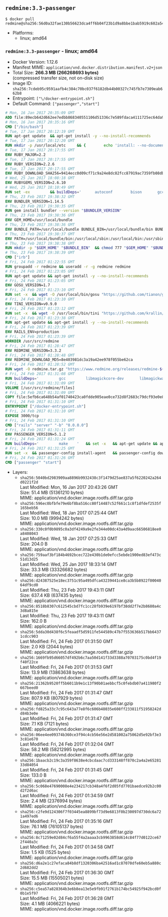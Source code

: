 ## `redmine:3.3-passenger`

```console
$ docker pull redmine@sha256:56d0a32fae130b56623dca4ff6b04f23b1d9a8bbe1bab5919c602a54e6fb81fe
```

-	Platforms:
	-	linux; amd64

### `redmine:3.3-passenger` - linux; amd64

-	Docker Version: 1.12.6
-	Manifest MIME: `application/vnd.docker.distribution.manifest.v2+json`
-	Total Size: **266.3 MB (266268693 bytes)**  
	(compressed transfer size, not on-disk size)
-	Image ID: `sha256:7cdeb95c9591aafb4c384c70bc037f6182db44b00327c745fb7e7309eab662b8`
-	Entrypoint: `["\/docker-entrypoint.sh"]`
-	Default Command: `["passenger","start"]`

```dockerfile
# Mon, 16 Jan 2017 20:35:09 GMT
ADD file:89ecb642d662ee7edbb868340551106d51336c7e589fdaca4111725ec64da957 in / 
# Mon, 16 Jan 2017 20:35:16 GMT
CMD ["/bin/bash"]
# Tue, 17 Jan 2017 20:12:19 GMT
RUN apt-get update 	&& apt-get install -y --no-install-recommends 		bzip2 		ca-certificates 		libffi-dev 		libgdbm3 		libssl-dev 		libyaml-dev 		procps 		zlib1g-dev 	&& rm -rf /var/lib/apt/lists/*
# Tue, 17 Jan 2017 20:12:20 GMT
RUN mkdir -p /usr/local/etc 	&& { 		echo 'install: --no-document'; 		echo 'update: --no-document'; 	} >> /usr/local/etc/gemrc
# Tue, 17 Jan 2017 20:17:55 GMT
ENV RUBY_MAJOR=2.2
# Tue, 17 Jan 2017 20:17:55 GMT
ENV RUBY_VERSION=2.2.6
# Tue, 17 Jan 2017 20:17:55 GMT
ENV RUBY_DOWNLOAD_SHA256=9414ecc0d09cf71c9a24e8dc82fcc87919ac7359fb08db2791d6c32bfd157339
# Wed, 25 Jan 2017 18:08:18 GMT
ENV RUBYGEMS_VERSION=2.6.10
# Wed, 25 Jan 2017 18:10:49 GMT
RUN set -ex 		&& buildDeps=' 		autoconf 		bison 		gcc 		libbz2-dev 		libgdbm-dev 		libglib2.0-dev 		libncurses-dev 		libreadline-dev 		libxml2-dev 		libxslt-dev 		make 		ruby 		wget 		xz-utils 	' 	&& apt-get update 	&& apt-get install -y --no-install-recommends $buildDeps 	&& rm -rf /var/lib/apt/lists/* 		&& wget -O ruby.tar.xz "https://cache.ruby-lang.org/pub/ruby/${RUBY_MAJOR%-rc}/ruby-$RUBY_VERSION.tar.xz" 	&& echo "$RUBY_DOWNLOAD_SHA256 *ruby.tar.xz" | sha256sum -c - 		&& mkdir -p /usr/src/ruby 	&& tar -xJf ruby.tar.xz -C /usr/src/ruby --strip-components=1 	&& rm ruby.tar.xz 		&& cd /usr/src/ruby 		&& { 		echo '#define ENABLE_PATH_CHECK 0'; 		echo; 		cat file.c; 	} > file.c.new 	&& mv file.c.new file.c 		&& autoconf 	&& ./configure --disable-install-doc --enable-shared 	&& make -j"$(nproc)" 	&& make install 		&& apt-get purge -y --auto-remove $buildDeps 	&& cd / 	&& rm -r /usr/src/ruby 		&& gem update --system "$RUBYGEMS_VERSION"
# Thu, 23 Feb 2017 19:38:32 GMT
ENV BUNDLER_VERSION=1.14.5
# Thu, 23 Feb 2017 19:38:35 GMT
RUN gem install bundler --version "$BUNDLER_VERSION"
# Thu, 23 Feb 2017 19:38:36 GMT
ENV GEM_HOME=/usr/local/bundle
# Thu, 23 Feb 2017 19:38:36 GMT
ENV BUNDLE_PATH=/usr/local/bundle BUNDLE_BIN=/usr/local/bundle/bin BUNDLE_SILENCE_ROOT_WARNING=1 BUNDLE_APP_CONFIG=/usr/local/bundle
# Thu, 23 Feb 2017 19:38:37 GMT
ENV PATH=/usr/local/bundle/bin:/usr/local/sbin:/usr/local/bin:/usr/sbin:/usr/bin:/sbin:/bin
# Thu, 23 Feb 2017 19:38:38 GMT
RUN mkdir -p "$GEM_HOME" "$BUNDLE_BIN" 	&& chmod 777 "$GEM_HOME" "$BUNDLE_BIN"
# Thu, 23 Feb 2017 19:38:39 GMT
CMD ["irb"]
# Fri, 24 Feb 2017 01:22:55 GMT
RUN groupadd -r redmine && useradd -r -g redmine redmine
# Fri, 24 Feb 2017 01:23:05 GMT
RUN apt-get update && apt-get install -y --no-install-recommends 		ca-certificates 		wget 	&& rm -rf /var/lib/apt/lists/*
# Fri, 24 Feb 2017 01:23:05 GMT
ENV GOSU_VERSION=1.7
# Fri, 24 Feb 2017 01:23:10 GMT
RUN set -x 	&& wget -O /usr/local/bin/gosu "https://github.com/tianon/gosu/releases/download/$GOSU_VERSION/gosu-$(dpkg --print-architecture)" 	&& wget -O /usr/local/bin/gosu.asc "https://github.com/tianon/gosu/releases/download/$GOSU_VERSION/gosu-$(dpkg --print-architecture).asc" 	&& export GNUPGHOME="$(mktemp -d)" 	&& gpg --keyserver ha.pool.sks-keyservers.net --recv-keys B42F6819007F00F88E364FD4036A9C25BF357DD4 	&& gpg --batch --verify /usr/local/bin/gosu.asc /usr/local/bin/gosu 	&& rm -r "$GNUPGHOME" /usr/local/bin/gosu.asc 	&& chmod +x /usr/local/bin/gosu 	&& gosu nobody true
# Fri, 24 Feb 2017 01:23:10 GMT
ENV TINI_VERSION=v0.9.0
# Fri, 24 Feb 2017 01:23:12 GMT
RUN set -x 	&& wget -O /usr/local/bin/tini "https://github.com/krallin/tini/releases/download/$TINI_VERSION/tini" 	&& wget -O /usr/local/bin/tini.asc "https://github.com/krallin/tini/releases/download/$TINI_VERSION/tini.asc" 	&& export GNUPGHOME="$(mktemp -d)" 	&& gpg --keyserver ha.pool.sks-keyservers.net --recv-keys 6380DC428747F6C393FEACA59A84159D7001A4E5 	&& gpg --batch --verify /usr/local/bin/tini.asc /usr/local/bin/tini 	&& rm -r "$GNUPGHOME" /usr/local/bin/tini.asc 	&& chmod +x /usr/local/bin/tini 	&& tini -h
# Fri, 24 Feb 2017 01:23:38 GMT
RUN apt-get update && apt-get install -y --no-install-recommends 		imagemagick 		libmysqlclient18 		libpq5 		libsqlite3-0 				bzr 		git 		mercurial 		openssh-client 		subversion 	&& rm -rf /var/lib/apt/lists/*
# Fri, 24 Feb 2017 01:23:39 GMT
ENV RAILS_ENV=production
# Fri, 24 Feb 2017 01:23:39 GMT
WORKDIR /usr/src/redmine
# Fri, 24 Feb 2017 01:28:47 GMT
ENV REDMINE_VERSION=3.3.2
# Fri, 24 Feb 2017 01:28:48 GMT
ENV REDMINE_DOWNLOAD_MD5=8e403981dc3a19a42ee978f055be62ca
# Fri, 24 Feb 2017 01:28:52 GMT
RUN wget -O redmine.tar.gz "https://www.redmine.org/releases/redmine-${REDMINE_VERSION}.tar.gz" 	&& echo "$REDMINE_DOWNLOAD_MD5 redmine.tar.gz" | md5sum -c - 	&& tar -xvf redmine.tar.gz --strip-components=1 	&& rm redmine.tar.gz files/delete.me log/delete.me 	&& mkdir -p tmp/pdf public/plugin_assets 	&& chown -R redmine:redmine ./
# Fri, 24 Feb 2017 01:31:08 GMT
RUN buildDeps=' 		gcc 		libmagickcore-dev 		libmagickwand-dev 		libmysqlclient-dev 		libpq-dev 		libsqlite3-dev 		make 		patch 	' 	&& set -ex 	&& apt-get update && apt-get install -y $buildDeps --no-install-recommends 	&& rm -rf /var/lib/apt/lists/* 	&& bundle install --without development test 	&& for adapter in mysql2 postgresql sqlite3; do 		echo "$RAILS_ENV:" > ./config/database.yml; 		echo "  adapter: $adapter" >> ./config/database.yml; 		bundle install --without development test; 	done 	&& rm ./config/database.yml 	&& apt-get purge -y --auto-remove $buildDeps
# Fri, 24 Feb 2017 01:31:09 GMT
VOLUME [/usr/src/redmine/files]
# Fri, 24 Feb 2017 01:31:09 GMT
COPY file:5efb6ca648b54af01740423ca0fdde905eae0ce732d8f2683c79dcf93e0e86c5 in / 
# Fri, 24 Feb 2017 01:31:10 GMT
ENTRYPOINT ["/docker-entrypoint.sh"]
# Fri, 24 Feb 2017 01:31:10 GMT
EXPOSE 3000/tcp
# Fri, 24 Feb 2017 01:31:10 GMT
CMD ["rails" "server" "-b" "0.0.0.0"]
# Fri, 24 Feb 2017 01:31:11 GMT
ENV PASSENGER_VERSION=5.1.2
# Fri, 24 Feb 2017 01:31:24 GMT
RUN buildDeps=' 		make 	' 	&& set -x 	&& apt-get update && apt-get install -y --no-install-recommends $buildDeps && rm -rf /var/lib/apt/lists/* 	&& gem install passenger --version "$PASSENGER_VERSION" 	&& apt-get purge -y --auto-remove $buildDeps
# Fri, 24 Feb 2017 01:31:25 GMT
RUN set -x 	&& passenger-config install-agent 	&& passenger-config download-nginx-engine
# Fri, 24 Feb 2017 01:31:26 GMT
CMD ["passenger" "start"]
```

-	Layers:
	-	`sha256:5040bd2983909aa8896b9932438c3f1479d25ae837a5f6220242a264d0221f2d`  
		Last Modified: Mon, 16 Jan 2017 20:43:26 GMT  
		Size: 51.4 MB (51361210 bytes)  
		MIME: application/vnd.docker.image.rootfs.diff.tar.gzip
	-	`sha256:596ec0bfbfe79e6bf8ba516cc80f14487c52f661c1c8f1dfdef2535f165beb56`  
		Last Modified: Wed, 18 Jan 2017 07:25:44 GMT  
		Size: 10.0 MB (9994242 bytes)  
		MIME: application/vnd.docker.image.rootfs.diff.tar.gzip
	-	`sha256:330c0f0b9895c0a3df4249a9e2fe344e00dc43a4d9aac66506818ee0a8408043`  
		Last Modified: Wed, 18 Jan 2017 07:25:33 GMT  
		Size: 204.0 B  
		MIME: application/vnd.docker.image.rootfs.diff.tar.gzip
	-	`sha256:759aaf3bf184b4692bcec722e430b1de0efcc5ebde1900ed83ef473c51d13d25`  
		Last Modified: Wed, 25 Jan 2017 18:33:14 GMT  
		Size: 33.3 MB (33326682 bytes)  
		MIME: application/vnd.docker.image.rootfs.diff.tar.gzip
	-	`sha256:d24387525e18ec3751c95a495dfca43239441ce8ca3b5b8922f0004064df9cd0`  
		Last Modified: Thu, 23 Feb 2017 19:43:11 GMT  
		Size: 637.4 KB (637435 bytes)  
		MIME: application/vnd.docker.image.rootfs.diff.tar.gzip
	-	`sha256:8518b8307c612545cbd7fc1cc28fb939e6197bf38dd2f7e2b8680a4c3d8a815e`  
		Last Modified: Thu, 23 Feb 2017 19:43:11 GMT  
		Size: 162.0 B  
		MIME: application/vnd.docker.image.rootfs.diff.tar.gzip
	-	`sha256:5dda30d438f6c5feaadf5d5911fe544589c47b7f553636b517bb64371cdcc903`  
		Last Modified: Fri, 24 Feb 2017 01:31:50 GMT  
		Size: 2.0 KB (2044 bytes)  
		MIME: application/vnd.docker.image.rootfs.diff.tar.gzip
	-	`sha256:1669fb95d66057df492b6c7aa50d141f33d3388a70703175c0bd4f19f40f22ce`  
		Last Modified: Fri, 24 Feb 2017 01:31:53 GMT  
		Size: 13.9 MB (13863638 bytes)  
		MIME: application/vnd.docker.image.rootfs.diff.tar.gzip
	-	`sha256:21362b9520ff5b6011b9e1c13f90b01aebbcf5c0febdb07a411980f2667beed0`  
		Last Modified: Fri, 24 Feb 2017 01:31:47 GMT  
		Size: 807.9 KB (807929 bytes)  
		MIME: application/vnd.docker.image.rootfs.diff.tar.gzip
	-	`sha256:fd825a33c7c95c643a77e8f6c606b48035e608ff233811f51958242dd84b3e0e`  
		Last Modified: Fri, 24 Feb 2017 01:31:47 GMT  
		Size: 7.1 KB (7121 bytes)  
		MIME: application/vnd.docker.image.rootfs.diff.tar.gzip
	-	`sha256:06ee4ee09374b360ce3f94c4cb56e56e2d581002a75062d5e92bf3e33c81e670`  
		Last Modified: Fri, 24 Feb 2017 01:32:04 GMT  
		Size: 58.2 MB (58212995 bytes)  
		MIME: application/vnd.docker.image.rootfs.diff.tar.gzip
	-	`sha256:1baacb2c19c3a359f8638e4cbcdaac7cd333148ff870c2a4a2e6528133d84054`  
		Last Modified: Fri, 24 Feb 2017 01:31:45 GMT  
		Size: 133.0 B  
		MIME: application/vnd.docker.image.rootfs.diff.tar.gzip
	-	`sha256:5c068e47690008e4e234217cb348a4f6f2d05fd7701baedce92b2c00d2f2d6ac`  
		Last Modified: Fri, 24 Feb 2017 01:34:59 GMT  
		Size: 2.4 MB (2376994 bytes)  
		MIME: application/vnd.docker.image.rootfs.diff.tar.gzip
	-	`sha256:c2fe9d124306f7f03445ea8899bf73d9e6813f0b230097d730dc6a721a497ed6`  
		Last Modified: Fri, 24 Feb 2017 01:35:16 GMT  
		Size: 76.1 MB (76105137 bytes)  
		MIME: application/vnd.docker.image.rootfs.diff.tar.gzip
	-	`sha256:8c71259e02d84cf6a55f4a2aaaa3cb9963858d614c84f77d0122ce672f440a3c`  
		Last Modified: Fri, 24 Feb 2017 01:34:58 GMT  
		Size: 1.5 KB (1525 bytes)  
		MIME: application/vnd.docker.image.rootfs.diff.tar.gzip
	-	`sha256:d6a2e1c27efaca84b8df1320306ba42516ad1c87070dfe60eb5a880c2d682dd2`  
		Last Modified: Fri, 24 Feb 2017 01:36:30 GMT  
		Size: 15.5 MB (15505021 bytes)  
		MIME: application/vnd.docker.image.rootfs.diff.tar.gzip
	-	`sha256:c5ea57a828364b3e6b8ea13e5e9fb91f2761b174bc54925f942bcd0f0b1e5f97`  
		Last Modified: Fri, 24 Feb 2017 01:36:28 GMT  
		Size: 4.1 MB (4066221 bytes)  
		MIME: application/vnd.docker.image.rootfs.diff.tar.gzip
